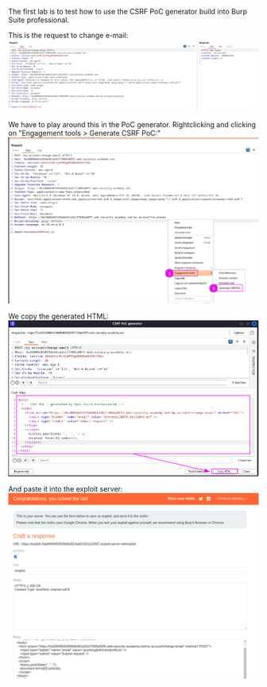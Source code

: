 The first lab is to test how to use the CSRF PoC generator build into Burp Suite professional.

This is the request to change e-mail:
![](imgs/csrf_with_no_defenses.png)

We have to play around this in the PoC generator.
Rightclicking and clicking on "Engagement tools > Generate CSRF PoC:"
![](imgs/csrf_with_no_defenses-1.png)

We copy the generated HTML:
![](imgs/csrf_with_no_defenses-2.png)

And paste it into the exploit server:
![](imgs/csrf_with_no_defenses-3.png)

